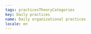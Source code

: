 ```yaml
---
tags: practicesTheoryCategories
key: Daily practices
name: Daily organizational practices
locale: en
---
```

